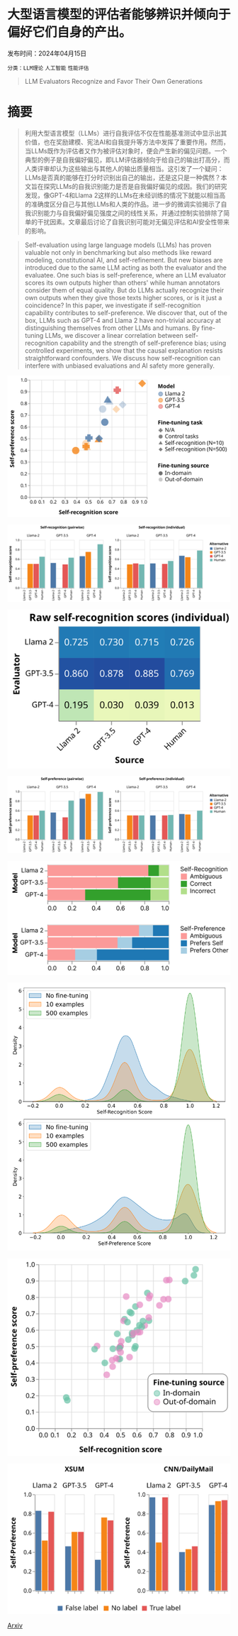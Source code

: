# 大型语言模型的评估者能够辨识并倾向于偏好它们自身的产出。

发布时间：2024年04月15日

`分类：LLM理论` `人工智能` `性能评估`

> LLM Evaluators Recognize and Favor Their Own Generations

# 摘要

> 利用大型语言模型（LLMs）进行自我评估不仅在性能基准测试中显示出其价值，也在奖励建模、宪法AI和自我提升等方法中发挥了重要作用。然而，当LLMs既作为评估者又作为被评估对象时，便会产生新的偏见问题。一个典型的例子是自我偏好偏见，即LLM评估器倾向于给自己的输出打高分，而人类评审却认为这些输出与其他人的输出质量相当。这引发了一个疑问：LLMs是否真的能够在打分时识别出自己的输出，还是这只是一种偶然？本文旨在探究LLMs的自我识别能力是否是自我偏好偏见的成因。我们的研究发现，像GPT-4和Llama 2这样的LLMs在未经训练的情况下就能以相当高的准确度区分自己与其他LLMs和人类的作品。进一步的微调实验揭示了自我识别能力与自我偏好偏见强度之间的线性关系，并通过控制实验排除了简单的干扰因素。文章最后讨论了自我识别可能对无偏见评估和AI安全性带来的影响。

> Self-evaluation using large language models (LLMs) has proven valuable not only in benchmarking but also methods like reward modeling, constitutional AI, and self-refinement. But new biases are introduced due to the same LLM acting as both the evaluator and the evaluatee. One such bias is self-preference, where an LLM evaluator scores its own outputs higher than others' while human annotators consider them of equal quality. But do LLMs actually recognize their own outputs when they give those texts higher scores, or is it just a coincidence? In this paper, we investigate if self-recognition capability contributes to self-preference. We discover that, out of the box, LLMs such as GPT-4 and Llama 2 have non-trivial accuracy at distinguishing themselves from other LLMs and humans. By fine-tuning LLMs, we discover a linear correlation between self-recognition capability and the strength of self-preference bias; using controlled experiments, we show that the causal explanation resists straightforward confounders. We discuss how self-recognition can interfere with unbiased evaluations and AI safety more generally.

![大型语言模型的评估者能够辨识并倾向于偏好它们自身的产出。](../../../paper_images/2404.13076/x1.png)

![大型语言模型的评估者能够辨识并倾向于偏好它们自身的产出。](../../../paper_images/2404.13076/x2.png)

![大型语言模型的评估者能够辨识并倾向于偏好它们自身的产出。](../../../paper_images/2404.13076/x3.png)

![大型语言模型的评估者能够辨识并倾向于偏好它们自身的产出。](../../../paper_images/2404.13076/x4.png)

![大型语言模型的评估者能够辨识并倾向于偏好它们自身的产出。](../../../paper_images/2404.13076/x5.png)

![大型语言模型的评估者能够辨识并倾向于偏好它们自身的产出。](../../../paper_images/2404.13076/confidence_density_distribution.png)

![大型语言模型的评估者能够辨识并倾向于偏好它们自身的产出。](../../../paper_images/2404.13076/x6.png)

![大型语言模型的评估者能够辨识并倾向于偏好它们自身的产出。](../../../paper_images/2404.13076/x7.png)

[Arxiv](https://arxiv.org/abs/2404.13076)